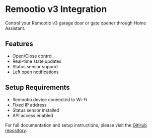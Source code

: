 # Remootio v3 Integration

Control your Remootio v3 garage door or gate opener through Home Assistant.

## Features

- Open/Close control
- Real-time state updates
- Status sensor support
- Left open notifications

## Setup Requirements

- Remootio device connected to Wi-Fi
- Fixed IP address
- Status sensor installed
- API access enabled

For full documentation and setup instructions, please visit the [GitHub repository](https://github.com/peaceduck/remootio).